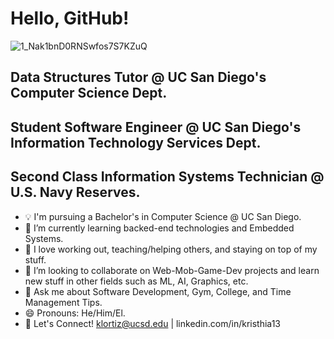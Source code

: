 # Hello, GitHub!

![1_Nak1bnD0RNSwfos7S7KZuQ](https://github.com/klortiz13/Kristhia13/assets/147196544/0894f329-7508-44de-ae4c-d175b87f1172)

## Data Structures Tutor @ UC San Diego's Computer Science Dept.
## Student Software Engineer @ UC San Diego's Information Technology Services Dept.
## Second Class Information Systems Technician @ U.S. Navy Reserves.

- 💡 I'm pursuing a Bachelor's in Computer Science @ UC San Diego.
- 🌱 I’m currently learning backed-end technologies and Embedded Systems.
- 💪 I love working out, teaching/helping others, and staying on top of my stuff.
- 🤲 I’m looking to collaborate on Web-Mob-Game-Dev projects and learn new stuff in other fields such as ML, AI, Graphics, etc.
- 💬 Ask me about Software Development, Gym, College, and Time Management Tips.
- 😄 Pronouns: He/Him/El.
- 🤝 Let's Connect! klortiz@ucsd.edu | linkedin.com/in/kristhia13

<!---
klortiz13/klortiz13 is a ✨ special ✨ repository because its `README.md` (this file) appears on your GitHub profile.
You can click the Preview link to take a look at your changes.
--->
